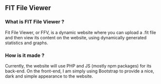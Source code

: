 ## FIT File Viewer
### What is FIT File Viewer ?
Fit File Viewer, or FFV, is a dynamic website where you can upload a .fit file and then view its content on the website, using dynamically generated statistics and graphs.

### How is it made ?
Currently, the website will use PHP and JS (mostly npm packages) for its back-end.
On the front-end, I am simply using Bootstrap to provide a nice, dark and simple appearance to the website.


